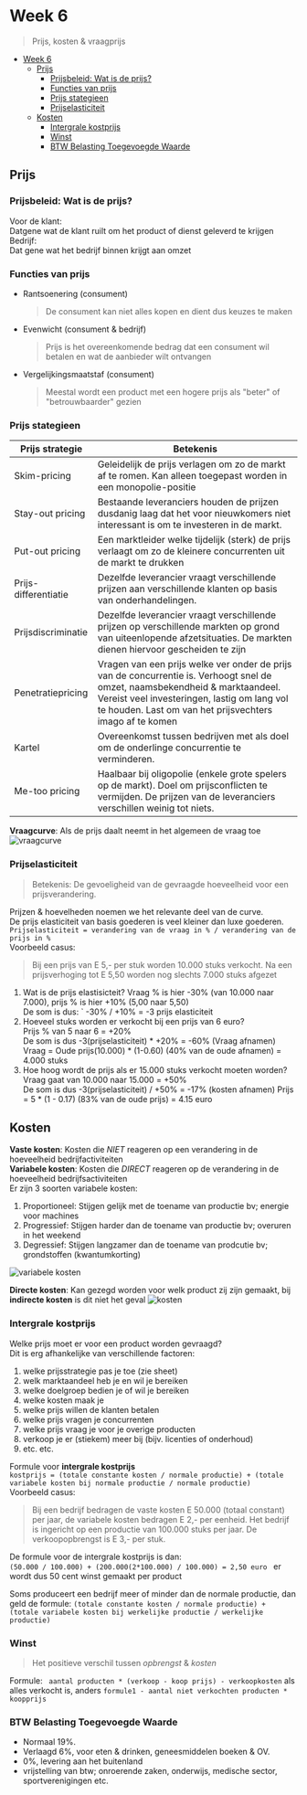 # Week 6
> Prijs, kosten & vraagprijs
- [Week 6](#week-6)
  - [Prijs](#prijs)
    - [Prijsbeleid: Wat is de prijs?](#prijsbeleid-wat-is-de-prijs)
    - [Functies van prijs](#functies-van-prijs)
    - [Prijs stategieen](#prijs-stategieen)
    - [Prijselasticiteit](#prijselasticiteit)
  - [Kosten](#kosten)
    - [Intergrale kostprijs](#intergrale-kostprijs)
    - [Winst](#winst)
    - [BTW Belasting Toegevoegde Waarde](#btw-belasting-toegevoegde-waarde)

## Prijs

### Prijsbeleid: Wat is de prijs?

Voor de klant:  
Datgene wat de klant ruilt om het product of dienst geleverd te krijgen  
Bedrijf:  
Dat gene wat het bedrijf binnen krijgt aan omzet

### Functies van prijs

* Rantsoenering (consument)  
  > De consument kan niet alles kopen en dient dus keuzes te maken
* Evenwicht (consument & bedrijf)  
  > Prijs is het overeenkomende bedrag dat een consument wil betalen en wat de aanbieder wilt ontvangen
* Vergelijkingsmaatstaf (consument)  
  > Meestal wordt een product met een hogere prijs als "beter" of "betrouwbaarder" gezien

### Prijs stategieen

| **Prijs strategie**  | **Betekenis**                                                                                                                                                                                                                           |
|----------------------|-----------------------------------------------------------------------------------------------------------------------------------------------------------------------------------------------------------------------------------------|
| Skim-pricing         | Geleidelijk de prijs verlagen om zo de markt af te romen. Kan alleen toegepast worden in een monopolie-positie                                                                                                                          |
| Stay-out pricing     | Bestaande leveranciers houden de prijzen dusdanig laag dat het voor nieuwkomers niet interessant is om te investeren in de markt.                                                                                                       |
| Put-out pricing      | Een marktleider welke tijdelijk (sterk) de prijs verlaagt om zo de kleinere concurrenten uit de markt te drukken                                                                                                                        |
| Prijs-differentiatie | Dezelfde leverancier vraagt verschillende prijzen aan verschillende klanten op basis van onderhandelingen.                                                                                                                              |
| Prijsdiscriminatie   | Dezelfde leverancier vraagt verschillende prijzen op verschillende markten op grond van uiteenlopende afzetsituaties. De markten dienen hiervoor gescheiden te zijn                                                                     |
| Penetratiepricing    | Vragen van een prijs welke ver onder de prijs van de concurrentie is. Verhoogt snel de omzet, naamsbekendheid & marktaandeel. Vereist veel investeringen, lastig om lang vol te houden. Last om van het prijsvechters imago af te komen |
| Kartel               | Overeenkomst tussen bedrijven met als doel om de onderlinge concurrentie te verminderen.                                                                                                                                                |
| Me-too pricing       | Haalbaar bij oligopolie (enkele grote spelers op de markt). Doel om prijsconflicten te vermijden. De prijzen van de leveranciers verschillen weinig tot niets.                                                                          |

**Vraagcurve**: Als de prijs daalt neemt in het algemeen de vraag toe
![vraagcurve](https://cascuna.github.io/iitorg-samenvatting/static/img/vraagcurve.png)

### Prijselasticiteit

> Betekenis: De gevoeligheid van de gevraagde hoeveelheid voor een prijsverandering. 

Prijzen & hoevelheden noemen we het relevante deel van de curve.  
De prijs elasticiteit van basis goederen is veel kleiner dan luxe goederen.  
`Prijselasticiteit = verandering van de vraag in % / verandering van de prijs in % `  
Voorbeeld casus:  
>Bij een prijs van E 5,- per stuk worden 10.000 stuks verkocht. Na een prijsverhoging tot E 5,50 worden nog slechts 7.000 stuks afgezet

1. Wat is de prijs elastisicteit?
Vraag % is hier -30% (van 10.000 naar 7.000), prijs % is hier +10% (5,00 naar 5,50)  
De som is dus: ` -30% / +10% = -3 prijs elasticiteit  
2. Hoeveel stuks worden er verkocht bij een prijs van 6 euro?  
Prijs % van 5 naar 6 = +20%  
De som is dus -3(prijselasticiteit) * +20% = -60% (Vraag afnamen)  
Vraag = Oude prijs(10.000) * (1-0.60) (40% van de oude afnamen) = 4.000 stuks  
3. Hoe hoog wordt de prijs als er 15.000 stuks verkocht moeten worden?  
Vraag gaat van 10.000 naar 15.000 = +50%  
De som is dus -3(prijselasticiteit) / +50% = -17% (kosten afnamen) 
Prijs = 5 * (1 - 0.17) (83% van de oude prijs) = 4.15 euro  

## Kosten
**Vaste kosten**: Kosten die *NIET* reageren op een verandering in de hoeveelheid bedrijfactiviteiten  
**Variabele kosten**: Kosten die *DIRECT* reageren op de verandering in de hoeveelheid bedrijfsactiviteiten  
Er zijn 3 soorten variabele kosten:
1. Proportioneel: Stijgen gelijk met de toename van productie bv; energie voor machines
2. Progressief: Stijgen harder dan de toename van productie bv; overuren in het weekend
3. Degressief: Stijgen langzamer dan de toename van prodcutie bv; grondstoffen (kwantumkorting)

![variabele kosten](https://cascuna.github.io/iitorg-samenvatting/static/img/variabele_kosten.png)

**Directe kosten**: Kan gezegd worden voor welk product zij zijn gemaakt, bij **indirecte kosten** is dit niet het geval
![kosten](https://cascuna.github.io/iitorg-samenvatting/static/img/kosten.png)

### Intergrale kostprijs
Welke prijs moet er voor een product worden gevraagd?  
Dit is erg afhankelijke van verschillende factoren:

1. welke prijsstrategie pas je toe (zie sheet)
2. welk marktaandeel heb je en wil je bereiken
3. welke doelgroep bedien je of wil je bereiken
4. welke kosten maak je
5. welke prijs willen de klanten betalen
6. welke prijs vragen je concurrenten
7. welke prijs vraag je voor je overige producten
8. verkoop je er (stiekem) meer bij (bijv. licenties of
onderhoud)
9. etc. etc.

Formule voor **intergrale kostprijs**  
`kostprijs = (totale constante kosten / normale productie) + (totale variabele kosten bij normale productie / normale productie)`  
Voorbeeld casus:
> Bij een bedrijf bedragen de vaste kosten E 50.000 (totaal constant) per jaar, de
variabele kosten bedragen E 2,- per eenheid. Het bedrijf is
ingericht op een productie van 100.000 stuks per jaar. De
verkoopopbrengst is E 3,- per stuk.

De formule voor de intergrale kostprijs is dan:  
`(50.000 / 100.000) + (200.000(2*100.000) / 100.000) = 2,50 euro ` er wordt dus 50 cent winst gemaakt per product  

Soms produceert een bedrijf meer of minder dan de normale productie, dan geld de formule: `(totale constante kosten / normale productie) + (totale variabele kosten bij werkelijke productie / werkelijke productie)`

### Winst
>Het positieve verschil tussen *opbrengst* & *kosten*

Formule: ` aantal producten * (verkoop - koop prijs) - verkoopkosten` als alles verkocht is, anders `formule1 - aantal niet verkochten producten * koopprijs`


### BTW Belasting Toegevoegde Waarde
* Normaal 19%.
* Verlaagd 6%, voor eten & drinken, geneesmiddelen boeken & OV. 
* 0%, levering aan het buitenland
* vrijstelling van btw; onroerende zaken, onderwijs, medische sector, sportverenigingen etc.